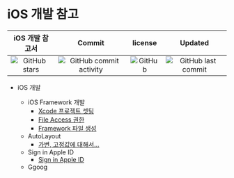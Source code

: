 # iOS 개발 참고

| iOS 개발 참고서                                                                                 | Commit                                                                                              | license                                                                   | Updated                                                                                   |
|:------------------------------------------------------------------------------------------:|:---------------------------------------------------------------------------------------------------:|:-------------------------------------------------------------------------:|:-----------------------------------------------------------------------------------------:|
| ![GitHub stars](https://img.shields.io/github/stars/CMJunghoon/iOS_Reference?style=social) | ![GitHub commit activity](https://img.shields.io/github/commit-activity/m/CMJunghoon/iOS_Reference) | ![GitHub](https://img.shields.io/github/license/CMJunghoon/iOS_Reference) | ![GitHub last commit](https://img.shields.io/github/last-commit/CMJunghoon/iOS_Reference) |

- iOS 개발
  
  - iOS Framework 개발
    - [Xcode  프로젝트 셋팅](iOS_Framework_Project/iOS_SDK_01_Project_Setting.md)
    - [File Access 권한](iOS_Framework_Project/iOS_SDK_02_File_Access.md)
    - [Framework 파일 생성](iOS_Framework_Project/iOS_SDK_03_File_Build.md)
  - AutoLayout
    - [가변, 고정값에 대해서...](iOS_AutoLayout/iOS_AutoLayout.md)
  - Sign in Apple ID
    - [Sign in Apple ID](iOS_SingInAppleID/Sign_in_Apple_ID.md)
  - Ggoog
